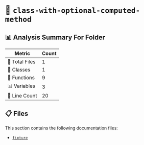 # 📁 `class-with-optional-computed-method`

## 📊 Analysis Summary For Folder

| Metric | Count |
|--------|-------|
| 📁 Total Files | 1 |
| 🧱 Classes | 1 |
| 🔧 Functions | 9 |
| 📊 Variables | 3 |
| 🔢 Line Count | 20 |


## 📋 Files

This section contains the following documentation files:

- [`fixture`](./fixture.md)